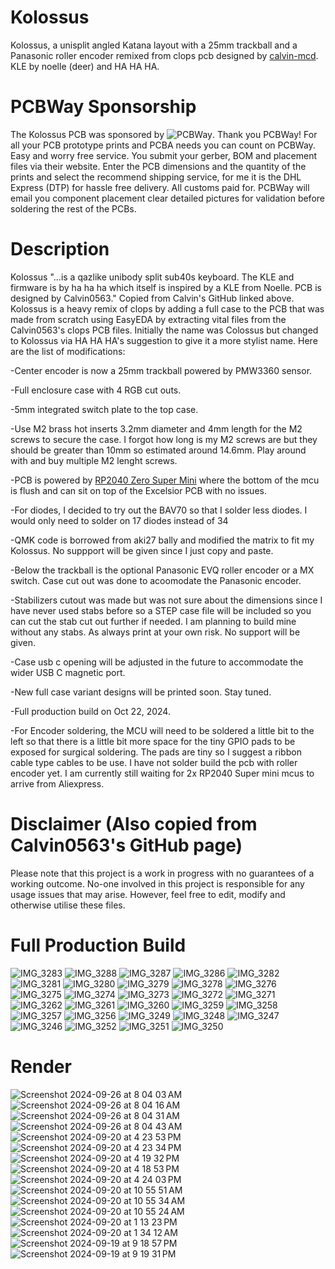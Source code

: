 # Kolossus
Kolossus, a unisplit angled Katana layout with a 25mm trackball and a Panasonic roller encoder remixed from clops pcb designed by [calvin-mcd](https://github.com/calvin-mcd/clops). KLE by noelle (deer) and HA HA HA.

# PCBWay Sponsorship
The Kolossus PCB was sponsored by ![PCBWay](https://github.com/user-attachments/assets/82c17f69-5ef3-4789-b983-2240ba9ae99a). Thank you PCBWay! For all your PCB prototype prints and PCBA needs you can count on PCBWay. Easy and worry free service. You submit your gerber, BOM and placement files via their website. Enter the PCB dimensions and the quantity of the prints and select the recommend shipping service, for me it is the DHL Express (DTP) for hassle free delivery.  All customs paid for. PCBWay will email you component placement clear detailed pictures for validation before soldering the rest of the PCBs.

# Description
Kolossus "...is a qazlike unibody split sub40s keyboard. The KLE and firmware is by ha ha ha which itself is inspired by a KLE from Noelle. PCB is designed by Calvin0563." Copied from Calvin's GitHub linked above. 
Kolossus is a heavy remix of clops by adding a full case to the PCB that was made from scratch using EasyEDA by extracting vital files from the Calvin0563's clops PCB files. Initially the name was Colossus but changed to Kolossus via HA HA HA's suggestion to give it a more stylist name.
Here are the list of modifications:

-Center encoder is now a 25mm trackball powered by PMW3360 sensor.

-Full enclosure case with 4 RGB cut outs.

-5mm integrated switch plate to the top case.

-Use M2 brass hot inserts 3.2mm diameter and 4mm length for the M2 screws to secure the case. I forgot how long is my M2 screws are but they should be greater than 10mm so estimated around 14.6mm. Play around with and buy multiple M2 lenght screws.

-PCB is powered by [RP2040 Zero Super Mini](https://www.aliexpress.com/item/1005007292787135.html?spm=a2g0o.order_list.order_list_main.11.46301802CibF9u) where the bottom of the mcu is flush and can sit on top of the Excelsior PCB with no issues.

-For diodes, I decided to try out the BAV70 so that I solder less diodes. I would only need to solder on 17 diodes instead of 34

-QMK code is borrowed from aki27 bally and modified the matrix to fit my Kolossus. No suppport will be given since I just copy and paste.

-Below the trackball is the optional Panasonic EVQ roller encoder or a MX switch. Case cut out was done to acoomodate the Panasonic encoder.

-Stabilizers cutout was made but was not sure about the dimensions since I have never used stabs before so a STEP case file will be included so you can cut the stab cut out further if needed. I am planning to build mine without any stabs. As always print at your own risk. No support will be given.

-Case usb c opening will be adjusted in the future to accommodate the wider USB C magnetic port.

-New full case variant designs will be printed soon. Stay tuned.

-Full production build on Oct 22, 2024.

-For Encoder soldering, the MCU will need to be soldered a little bit to the left so that there is a little bit more space for the tiny GPIO pads to be exposed for surgical soldering. The pads are tiny so I suggest a ribbon cable type cables to be use. I have not solder build the pcb with roller encoder yet. I am currently still waiting for 2x RP2040 Super mini mcus to arrive from Aliexpress.

# Disclaimer (Also copied from Calvin0563's GitHub page)

Please note that this project is a work in progress with no guarantees of a working outcome. No-one involved in this project is responsible for any usage issues that may arise. However, feel free to edit, modify and otherwise utilise these files.

# Full Production Build
![IMG_3283](https://github.com/user-attachments/assets/3be696b9-bb7d-40f8-96e7-5dc84e3f6a7e)
![IMG_3288](https://github.com/user-attachments/assets/78abf4ae-5e4e-4c46-be71-286528e8b317)
![IMG_3287](https://github.com/user-attachments/assets/6e5900a5-a889-4af5-9cb0-5b8d3b9116c3)
![IMG_3286](https://github.com/user-attachments/assets/104d5df0-f0b0-4753-805d-cb4869411ab2)
![IMG_3282](https://github.com/user-attachments/assets/806d52be-7d97-47f5-8774-409f689d8fdd)
![IMG_3281](https://github.com/user-attachments/assets/3fd039f1-9d1e-4d6b-950c-bd304288762d)
![IMG_3280](https://github.com/user-attachments/assets/73e5aea5-ff6a-437b-81bf-cb1e72c92992)
![IMG_3279](https://github.com/user-attachments/assets/693ed9c2-74b1-4997-be5f-45229ae0b119)
![IMG_3278](https://github.com/user-attachments/assets/2e98fa68-82f6-4c3a-9291-2229addc862f)
![IMG_3276](https://github.com/user-attachments/assets/5df39593-bca7-4796-a2e1-d424a1bbe3cb)
![IMG_3275](https://github.com/user-attachments/assets/6dbc614c-f5f5-46d3-a7a1-8da27c97f580)
![IMG_3274](https://github.com/user-attachments/assets/2d97fc04-2dca-4435-aa81-4c9a1c6440f9)
![IMG_3273](https://github.com/user-attachments/assets/c027ec71-1175-4a85-adc2-ad134f2ec437)
![IMG_3272](https://github.com/user-attachments/assets/60196f04-d786-42a7-a3f1-38aba194dba2)
![IMG_3271](https://github.com/user-attachments/assets/d5542efb-9f8e-436e-8d28-3aac3ffd7739)
![IMG_3262](https://github.com/user-attachments/assets/3b112dba-d578-40dd-b02c-b05f65bfff65)
![IMG_3261](https://github.com/user-attachments/assets/f94ccb80-a357-44f8-bf01-ca7f09a836b5)
![IMG_3260](https://github.com/user-attachments/assets/16fbd354-9b1e-48a3-b5a0-28e2c9eb3e9a)
![IMG_3259](https://github.com/user-attachments/assets/dc117e9e-7233-47c5-86fa-a490f610a728)
![IMG_3258](https://github.com/user-attachments/assets/e8259cd6-9102-471a-8ef2-7b4c04785153)
![IMG_3257](https://github.com/user-attachments/assets/8790cc30-7a2c-4515-88c7-b51d4618e30b)
![IMG_3256](https://github.com/user-attachments/assets/1945b63c-dcb0-4a7c-b7fa-fcbe7d74c68d)
![IMG_3249](https://github.com/user-attachments/assets/ed447333-ef91-47b2-8749-d9cf46168b0f)
![IMG_3248](https://github.com/user-attachments/assets/1c051693-02d6-4aff-aeab-eda9e63afc56)
![IMG_3247](https://github.com/user-attachments/assets/0058cbf1-7aca-4dfe-86b7-7a9f50d4d573)
![IMG_3246](https://github.com/user-attachments/assets/3c933d22-055b-4361-8b6a-14fe9cbd09d4)
![IMG_3252](https://github.com/user-attachments/assets/2b23ef68-ef57-43e7-856e-d5813e7e4134)
![IMG_3251](https://github.com/user-attachments/assets/b0d8ec24-1efd-4a61-8be2-f80e039e2d97)
![IMG_3250](https://github.com/user-attachments/assets/4e005074-72ca-4f83-85eb-190772bd12b8)

# Render
![Screenshot 2024-09-26 at 8 04 03 AM](https://github.com/user-attachments/assets/ec9a115b-db2f-4f9d-aaca-1e2756ef8144)
![Screenshot 2024-09-26 at 8 04 16 AM](https://github.com/user-attachments/assets/a66406fb-8bb5-4d51-b947-68c3928154cf)
![Screenshot 2024-09-26 at 8 04 31 AM](https://github.com/user-attachments/assets/b12fa8b9-c00d-4159-8198-a1d57cd70bc3)
![Screenshot 2024-09-26 at 8 04 43 AM](https://github.com/user-attachments/assets/b26e6164-c2a6-4206-9b74-686d91a84068)
![Screenshot 2024-09-20 at 4 23 53 PM](https://github.com/user-attachments/assets/885f3d1f-4e60-45b8-9c4d-4102d6f56934)
![Screenshot 2024-09-20 at 4 23 34 PM](https://github.com/user-attachments/assets/66ec3739-0fcd-4242-8f99-9efc096cbd50)
![Screenshot 2024-09-20 at 4 19 32 PM](https://github.com/user-attachments/assets/8ad193bf-0be0-4417-a7e1-6aa376014497)
![Screenshot 2024-09-20 at 4 18 53 PM](https://github.com/user-attachments/assets/fdf5051f-7a88-42b9-a33c-4a7afa523c7c)
![Screenshot 2024-09-20 at 4 24 03 PM](https://github.com/user-attachments/assets/13861782-6918-46dc-8afe-3d4bab1e12d7)
![Screenshot 2024-09-20 at 10 55 51 AM](https://github.com/user-attachments/assets/f3c19e19-df7e-4781-992a-0562fea57d62)
![Screenshot 2024-09-20 at 10 55 34 AM](https://github.com/user-attachments/assets/b39d9842-5438-4a45-beaf-51534ed828f2)
![Screenshot 2024-09-20 at 10 55 24 AM](https://github.com/user-attachments/assets/60d1f5ef-b335-486c-8c3c-ea18dfa9211a)
![Screenshot 2024-09-20 at 1 13 23 PM](https://github.com/user-attachments/assets/4ae10bff-4a1a-4c67-b848-74d610c482b9)
![Screenshot 2024-09-20 at 1 34 12 AM](https://github.com/user-attachments/assets/e85a7f86-9a11-4ed2-a616-1b1eb7451701)
![Screenshot 2024-09-19 at 9 18 57 PM](https://github.com/user-attachments/assets/3dbb3735-79c6-433b-84cb-c371d4bd6e93)
![Screenshot 2024-09-19 at 9 19 31 PM](https://github.com/user-attachments/assets/f5515c14-5962-40bd-bf02-358b85a50d98)
